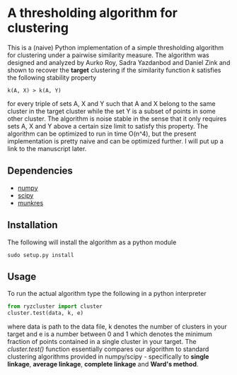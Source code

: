 # A thresholding algorithm for clustering

This is a (naive) Python implementation of a simple thresholding algorithm for clustering under a pairwise
 similarity measure. The algorithm was designed and analyzed by Aurko Roy, Sadra Yazdanbod and Daniel Zink
 and shown to recover the **target** clustering if the similarity function *k* satisfies the following stability
property

```
k(A, X) > k(A, Y) 
```

for every triple of sets A, X and Y such that A and X belong to the same cluster in the target cluster
while the set Y is a subset of points in some other cluster. The algorithm is noise stable in the sense that
it only requires sets A, X and Y above a certain size limit to satisfy this property. The algorithm can be 
optimized to run in time O(n^4), but the present implementation is pretty naive and can be optimized further. 
I will put up a link to the manuscript later.

## Dependencies
 - [numpy](http://www.numpy.org/)
 - [scipy](http://www.scipy.org/)
 - [munkres](https://pypi.python.org/pypi/munkres/)

## Installation
The following will install the algorithm as a python module

```shell
sudo setup.py install
```

## Usage
To run the actual algorithm type the following in a python interpreter

```python
from ryzcluster import cluster
cluster.test(data, k, e)
```
where data is path to the data file, k denotes the number of clusters in your target and e is a number
between 0 and 1 which denotes the minimum fraction of points contained in a single cluster in your target.
The *cluster.test()* function essentially compares our algorithm to standard clustering algorithms provided
in numpy/scipy - specifically to **single linkage**, **average linkage**, **complete linkage** and **Ward's method**.
